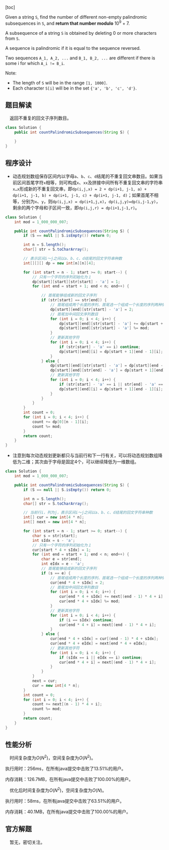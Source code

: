 [toc]

Given a string `S`, find the number of different non-empty palindromic subsequences in `S`, and **return that number modulo** $10^9 + 7$.

A subsequence of a string `S` is obtained by deleting $0$ or more characters from `S`.

A sequence is palindromic if it is equal to the sequence reversed.

Two sequences `A_1, A_2, ...` and `B_1, B_2, ...` are different if there is some i for which `A_i != B_i`.



Note:

* The length of `S` will be in the range `[1, 1000]`.
* Each character `S[i]` will be in the set `{'a', 'b', 'c', 'd'}`.



## 题目解读

&emsp;返回不重复的回文子序列数目。

```java
class Solution {
    public int countPalindromicSubsequences(String S) {

    }
}
```

## 程序设计

* 动态规划数组保存区间内以字母`a`、`b`、`c`、`d`结尾的不重复回文串数目。如果当前区间首尾字符`x`相等，则可构成`x`、`xx`及拼接中间所有不重复回文串的字符串`x…x`形成新的不重复回文串，即`dp(i,j,x) = 2 + dp(i+1, j-1, a) + dp(i+1, j-1, b) + dp(i+1, j-1, c) + dp(i+1, j-1, d)`；如果首尾不相等，分别为`x`、`y`，则`dp(i,j,x) = dp(i+1,j,x)`，`dp(i,j,y)=dp(i,j-1,y)`，剩余的两个字母和子区间一致，即`dp(i,j,r) = dp(i+1,j-1,r)`。

```java
class Solution {
    int mod = 1_000_000_007;

    public int countPalindromicSubsequences(String S) {
        if (S == null || S.isEmpty()) return 0;

        int n = S.length();
        char[] str = S.toCharArray();

        // 表示区间i～j之间以a、b、c、d结尾的回文字符串种数
        int[][][] dp = new int[n][n][4];

        for (int start = n - 1; start >= 0; start--) {
            // 只有一个字符的序列初始化为１
            dp[start][start][str[start] - 'a'] = 1;
            for (int end = start + 1; end < n; end++) {

                // 首尾能够组成新的回文子序列
                if (str[start] == str[end]) {
                    // 首尾组成两个长度的序列、首尾选一个组成一个长度的序列两种情况；即首尾之间忽略其它序列的情况
                    dp[start][end][str[start] - 'a'] = 2;
                    // 首尾加中间回文序列数目
                    for (int i = 0; i < 4; i++) {
                        dp[start][end][str[start] - 'a'] += dp[start + 1][end - 1][i];
                        dp[start][end][str[start] - 'a'] %= mod;
                    }
                    // 更新其他字符
                    for (int i = 0; i < 4; i++) {
                        if (str[start] - 'a' == i) continue;
                        dp[start][end][i] = dp[start + 1][end - 1][i];
                    }
                } else {
                    dp[start][end][str[start] - 'a'] = dp[start][end - 1][str[start] - 'a'];
                    dp[start][end][str[end] - 'a'] = dp[start + 1][end][str[end] - 'a'];
                    // 更新其他字符
                    for (int i = 0; i < 4; i++) {
                        if (str[start] - 'a' == i || str[end] - 'a' == i) continue;
                        dp[start][end][i] = dp[start + 1][end - 1][i];
                    }
                }
            }
        }
        int count = 0;
        for (int i = 0; i < 4; i++) {
            count += dp[0][n - 1][i];
            count %= mod;
        }
        return count;
    }
}
```

* 注意到每次动态规划更新都只与当前行和下一行有关，可以将动态规划数组降低为二维；其次由于字母是固定4个，可以继续降低为一维数组。

```java
class Solution {
    int mod = 1_000_000_007;

    public int countPalindromicSubsequences(String S) {
        if (S == null || S.isEmpty()) return 0;

        int n = S.length();
        char[] str = S.toCharArray();

        // 当前行i，列为j，表示区间i～j之间以a、b、c、d结尾的回文字符串种数
        int[] cur = new int[4 * n];
        int[] next = new int[4 * n];

        for (int start = n - 1; start >= 0; start--) {
            char s = str[start];
            int sIdx = s - 'a';
            // 只有一个字符的序列初始化为１
            cur[start * 4 + sIdx] = 1;
            for (int end = start + 1; end < n; end++) {
                char e = str[end];
                int eIdx = e - 'a';
                // 首尾能够组成新的回文子序列
                if (s == e) {
                    // 首尾组成两个长度的序列、首尾选一个组成一个长度的序列两种情况；即首尾之间忽略其它序列的情况
                    cur[end * 4 + sIdx] = 2;
                    // 首尾加中间回文序列数目
                    for (int i = 0; i < 4; i++) {
                        cur[end * 4 + sIdx] += next[(end - 1) * 4 + i];
                        cur[end * 4 + sIdx] %= mod;
                    }
                    // 更新其他字符
                    for (int i = 0; i < 4; i++) {
                        if (i == sIdx) continue;
                        cur[end * 4 + i] = next[(end - 1) * 4 + i];
                    }
                } else {
                    cur[end * 4 + sIdx] = cur[(end - 1) * 4 + sIdx];
                    cur[end * 4 + eIdx] = next[end * 4 + eIdx];
                    // 更新其他字符
                    for (int i = 0; i < 4; i++) {
                        if (sIdx == i || eIdx == i) continue;
                        cur[end * 4 + i] = next[(end - 1) * 4 + i];
                    }
                }
            }
            next = cur;
            cur = new int[4 * n];
        }
        int count = 0;
        for (int i = 0; i < 4; i++) {
            count += next[(n - 1) * 4 + i];
            count %= mod;
        }
        return count;
    }
}
```

## 性能分析

&emsp;时间复杂度为$O(N^2)$，空间复杂度为$O(N^2)$。

执行用时：256ms，在所有java提交中击败了13.51%的用户。

内存消耗：126.7MB，在所有java提交中击败了100.00%的用户。

&emsp;优化后时间复杂度为$O(N^2)$，空间复杂度为$O(N)$。

执行用时：58ms，在所有java提交中击败了63.51%的用户。

内存消耗：40.1MB，在所有java提交中击败了100.00%的用户。

## 官方解题

&emsp;暂无，密切关注。